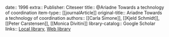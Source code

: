 date:: 1996
extra:: Publisher: Citeseer
title:: @Ariadne Towards a technology of coordination
item-type:: [[journalArticle]]
original-title:: Ariadne Towards a technology of coordination
authors:: [[Carla Simone]], [[Kjeld Schmidt]], [[Peter Carstensen]], [[Monica Divitini]]
library-catalog:: Google Scholar
links:: [Local library](zotero://select/library/items/DY8XSC7M), [Web library](https://www.zotero.org/users/6520516/items/DY8XSC7M)
